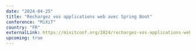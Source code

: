 ```yaml
---
date: "2024-04-25"
title: "Rechargez vos applications web avec Spring Boot"
conference: "MiXiT"
country: "FR"
externalLink: https://mixitconf.org/2024/rechargez-vos-applications-web-avec-spring-boot
upcoming: true
---
```

